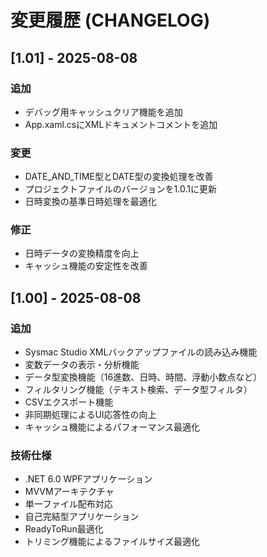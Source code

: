 # 変更履歴 (CHANGELOG)

## [1.01] - 2025-08-08

### 追加
- デバッグ用キャッシュクリア機能を追加
- App.xaml.csにXMLドキュメントコメントを追加

### 変更
- DATE_AND_TIME型とDATE型の変換処理を改善
- プロジェクトファイルのバージョンを1.0.1に更新
- 日時変換の基準日時処理を最適化

### 修正
- 日時データの変換精度を向上
- キャッシュ機能の安定性を改善

## [1.00] - 2025-08-08

### 追加
- Sysmac Studio XMLバックアップファイルの読み込み機能
- 変数データの表示・分析機能
- データ型変換機能（16進数、日時、時間、浮動小数点など）
- フィルタリング機能（テキスト検索、データ型フィルタ）
- CSVエクスポート機能
- 非同期処理によるUI応答性の向上
- キャッシュ機能によるパフォーマンス最適化

### 技術仕様
- .NET 6.0 WPFアプリケーション
- MVVMアーキテクチャ
- 単一ファイル配布対応
- 自己完結型アプリケーション
- ReadyToRun最適化
- トリミング機能によるファイルサイズ最適化
